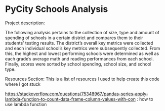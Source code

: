 # PyCity Schools Analysis

Project description:

The following analysis pertains to the collection of size, type and amount of spending of schools in a certain district and compares them to their students’ testing results. The district’s overall key metrics were collected and each individual school’s key metrics were subsequently collected. From this, the highest and lowest performing schools were determined as well as each grade’s average math and reading performances from each school. Finally, scores were sorted by school spending, school size, and school type.

Resources Section:
This is a list of resources I used to help create this code where I got stuck

https://stackoverflow.com/questions/75348967/pandas-series-apply-lambda-function-to-count-data-frame-column-values-with-con : how to use lambda function
